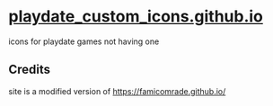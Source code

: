 # [playdate_custom_icons.github.io](https://playdate_custom_icons.github.io/)
icons for playdate games not having one

## Credits 
site is a modified version of https://famicomrade.github.io/ 
